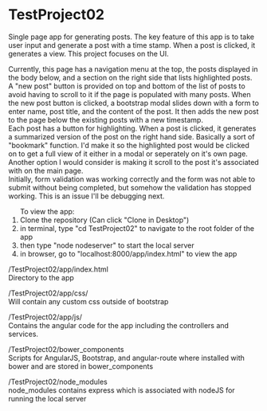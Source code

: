 # TestProject02 <br>
Single page app for generating posts. The key feature of this app is to take user input and generate a post with a time stamp. When a post is clicked, it generates a view. This project focuses on the UI.<br>

Currently, this page has a navigation menu at the top, the posts displayed in the body below, and a section on the right side that lists highlighted posts. <br>
A "new post" button is provided on top and bottom of the list of posts to avoid having to scroll to it if the page is populated with many posts. When the new post button is clicked, a bootstrap modal slides down with a form to enter name, post title, and the content of the post. It then adds the new post to the page below the existing posts with a new timestamp. <br> 
Each post has a button for highlighting. When a post is clicked, it generates a summarized version of the post on the right hand side. Basically a sort of "bookmark" function. I'd make it so the highlighted post would be clicked on to get a full view of it either in a modal or seperately on it's own page. Another option I would consider is making it scroll to the post it's associated with on the main page. <br>
Initially, form validation was working correctly and the form was not able to submit without being completed, but somehow the validation has stopped working. This is an issue I'll be debugging next. <br>

<ol>To view the app:
<li>Clone the repository (Can click "Clone in Desktop")</li>
<li>in terminal, type "cd TestProject02" to navigate to the root folder of the app</li>
<li>then type "node nodeserver" to start the local server</li>
<li>in browser, go to "localhost:8000/app/index.html" to view the app</li>
</ol>



/TestProject02/app/index.html <br>
Directory to the app

/TestProject02/app/css/ <br>
Will contain any custom css outside of bootstrap

/TestProject02/app/js/ <br>
Contains the angular code for the app including the controllers and services.

/TestProject02/bower_components <br>
Scripts for AngularJS, Bootstrap, and angular-route where installed with bower and are stored in bower_components<br>

/TestProject02/node_modules <br>
node_modules contains express which is associated with nodeJS for running the local server
